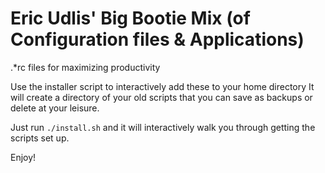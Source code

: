 # Eric Udlis' Big Bootie Mix (of Configuration files & Applications)
.*rc files for maximizing productivity

Use the installer script to interactively add these to your home directory
It will create a directory of your old scripts that you can save as backups or 
delete at your leisure.

Just run `./install.sh` and it will interactively walk you through getting the
scripts set up.

Enjoy!
